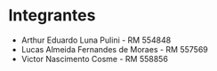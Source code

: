 # Integrantes

- Arthur Eduardo Luna Pulini - RM 554848
- Lucas Almeida Fernandes de Moraes - RM 557569
- Victor Nascimento Cosme - RM 558856
